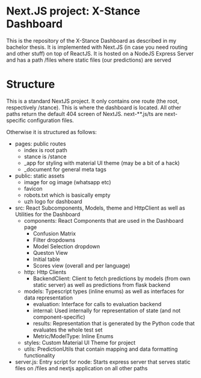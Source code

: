 # Next.JS project: X-Stance Dashboard

This is the repository of the X-Stance Dashboard as described in my bachelor thesis. 
It is implemented with Next.JS (in case you need routing and other stuff) on top of ReactJS.
It is hosted on a NodeJS Express Server and has a path /files where static files (our predictions) are served

# Structure
This is a standard NextJS project. It only contains one route (the root, respectively /stance).
This is where the dashboard is located. All other paths return the default 404 screen of NextJS.
next-**.js/ts are next-specific configuration files.

Otherwise it is structured as follows:
* pages: public routes 
    * index is root path
    * stance is /stance
    * _app for styling with material UI theme (may be a bit of a hack)
    * _document for general meta tags
* public: static assets
    * image for og image (whatsapp etc)
    * favicon
    * robots.txt which is basically empty
    * uzh logo for dashboard
* src: React Subcomponents, Models, theme and HttpClient as well as Utilities for the Dashboard
    * components: React Components that are used in the Dashboard page
        * Confusion Matrix
        * Filter dropdowns
        * Model Selection dropdown
        * Queston View
        * Initial table
        * Scores view (overall and per language)
    * http: Http Clients
        * BackendClient: Client to fetch predictions by models (from own static server) as well as predictions from flask backend
    * models: Typescript types (inline enums) as well as interfaces for data representation
        * evaluation: Interface for calls to evaluation backend
        * internal: Used internally for representation of state (and not component-specific)
        * results: Representation that is generated by the Python code that evaluates the whole test set
        * Metric/ModelType: Inline Enums
    * styles: Custom Material UI Theme for project
    * utils: PredictionUtils that contain mapping and data formatting functionality
* server.js: Entry script for node: Starts express server that serves static files on /files 
and nextjs application on all other paths
